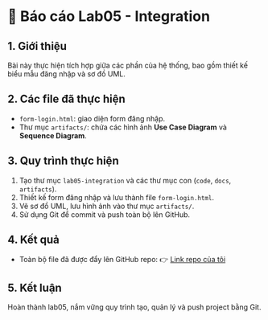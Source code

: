 # 📄 Báo cáo Lab05 - Integration

## 1. Giới thiệu
Bài này thực hiện tích hợp giữa các phần của hệ thống, bao gồm thiết kế biểu mẫu đăng nhập và sơ đồ UML.

## 2. Các file đã thực hiện
- `form-login.html`: giao diện form đăng nhập.
- Thư mục `artifacts/`: chứa các hình ảnh **Use Case Diagram** và **Sequence Diagram**.

## 3. Quy trình thực hiện
1. Tạo thư mục `lab05-integration` và các thư mục con (`code`, `docs`, `artifacts`).
2. Thiết kế form đăng nhập và lưu thành file `form-login.html`.
3. Vẽ sơ đồ UML, lưu hình ảnh vào thư mục `artifacts/`.
4. Sử dụng Git để commit và push toàn bộ lên GitHub.

## 4. Kết quả
- Toàn bộ file đã được đẩy lên GitHub repo:
  👉 [Link repo của tôi](https://github.com/tamnhu15092021-alt/NMCNPM)

## 5. Kết luận
Hoàn thành lab05, nắm vững quy trình tạo, quản lý và push project bằng Git.
